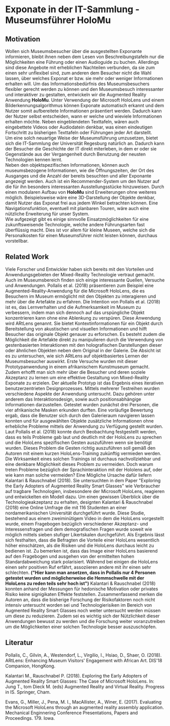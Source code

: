 # Exponate in der IT-Sammlung - Museumsführer HoloMu

## Motivation

Wollen sich Museumsbesucher über die ausgestellten Exponante informieren, bleibt ihnen neben dem Lesen von Beschreibungstafeln nur die Möglichkeiten eine Führung oder einen Audioguide zu buchen. Allerdings sind diese Angebote mit erheblichen Nachteilen verbunden, da sie zum einen sehr unflexibel sind, zum anderen dem Besucher nicht die Wahl lassen, über welches Exponat er bzw. sie mehr oder weniger Informationen erhalten will. Um das Informationsbedürfnis des Museumsbesuchers flexibler gerecht werden zu können und den Museumsbesuch interessanter und interaktiver zu gestalten, entwickeln wir die Augmented Reality Anwendung **HoloMu**. Unter Verwendung der Microsoft HoloLens und einem Bilderkennungsalgorithmus können Exponate automatisch erkannt und dem Nutzer somit aufbereitete Informationen präsentiert werden. Dadurch kann der Nutzer selbst entscheiden, wann er welche und wieviele Informationen erhalten möchte. Neben eingeblendeten Texttafeln, wären auch eingebettete Videos oder Audiodatein denkbar, was einen eindeutigen Fortschritt zu bisherigen Texttafeln oder Führungen jeder Art darstellt.  
Um eine solch neuartige Weise der Museumsführung umzusetzen, bietet sich die IT-Sammlung der Universität Regesburg natürlich an. Dadurch kann der Besucher die Geschichte der IT direkt miterleben, in dem er oder sie Gegenstände aus der Vergangenheit durch Benutzung der neusten Technologien kennen lernt.  
Neben den objektspezifischen Informationen, können auch museumsbezogene Informationen, wie die Öffnungszeiten, der Ort des Ausganges und die Anzahl der bereits besuchten und aller Exponante angezeigt werden. Auch ist ein Recommender-System um den Nutzer auf die für ihn besonders interessanten Ausstellungsstücke hinzuweisen. Durch einen modularen Aufbau von **HoloMu** sind Erweiterungen ohne weiteres möglich. Beispielsweise wäre eine 3D-Darstellung der Objekte denkbar, damit Nutzer das Exponat frei aus jedem Winkel betrachten können. Eine Navigationsfunktion, eventuell mit planbaren Touren, wäre auch eine nützliche Erweiterung für unser System.  
Wie aufgezeigt gibt es einige sinnvolle Einsatzmöglichkeiten für eine zukunftsweisende Technologie, welche andere Führungsarten fast überflüssig macht. Dies ist vor allem für kleine Museen, welche sich die Personalkosten für einen Museumsführer nicht leisten können, durchaus vorstellbar.


## Related Work
Viele Forscher und Entwickler haben sich bereits mit den Vorteilen und Anwendungsgebieten der Mixed-Reality Technologie vertraut gemacht. Auch im Museumsbereich finden sich einige interessante Quellen, Versuche und Anwendungen. Pollalis et al. (2018) präsentieren zum Beispiel eine Augmented-Reality-Anwendung für die Microsoft HoloLens, die es Besuchern im Museum ermöglicht mit den Objekten zu interagieren und mehr über die Artefakte zu erfahren. Die Intention von Pollalis et al. (2018) ist es, das Lernverhalten und die Aufmerksamkeit im Museum zu verbessern, indem man sich dennoch auf das urspüngliche Objekt konzentrieren kann ohne eine Ablenkung zu verspüren. Diese Anwendung wird ARtLens genannt. Sie bietet Kontextinformationen für ein Objekt durch Bereitstellung von akustischen und visuellen Informationen und hilft Besucher das originale Objekt genauer zu erforschen. Es besteht zudem die Möglichkeit die Artefakte direkt zu manipulieren durch die Verwendung von gestenbasierten Interaktionen mit den holografischen Darstellungen dieser oder ähnlichen Objekten neben dem Original in der Galerie. Die Absicht ist es zu untersuchen, wie sich ARtLens auf objektbasiertes Lernen der Museumsbesucher auswirkt. Erste Versuche wurden mit dieser Prototypanwendung in einem afrikanischem Kunstmuseum gemacht. Zudem erhofft man sich mehr über die Besucher und deren soziele Akzeptanz zu lernen um eine effektive Gestaltung von Mixed-Reality Exponate zu erzielen. Der aktuelle Prototyp ist das Ergebnis eines iterativen benutzerzentrieten Designprozesses. Mittels mehrerer Testreihen wurden verschiedene Aspekte der Anwendung untersucht. Dazu gehören unter anderem das Interaktionsdesign, sowie auch positionsabhängige Informationen darzustellen. Getestet wurden zunächst drei Personen, die vier afrikanische Masken erkunden durften. Eine vorläufige Bewertung ergab, dass die Benutzer sich durch den Galerieraum navigieren lassen konnten und für ausgewählten Objekte zusätzliche Informationen ohne erhebliche Probleme mittels der Anwendung zu Verfügung gestellt wurden. Laut Pollalis et al. (2018) konnte durch Beobachtung festgestellt werden, dass es teils Probleme gab laut und deutlich mit der HoloLens zu sprechen und die HoloLens spezifischen Gesten auszuführen wenn sie benötigt wurden. Dieses Problem die Gesten richtig auszuführen soll gemäß den Autoren mit einem kurzen HoloLens-Training zukünftig vermieden werden. Die Wirksamkeit eines solchen Trainings ist durchaus nachvollziehbar und eine denkbare Möglichkeit dieses Problem zu vermeiden.
Doch warum treten Probleme bezüglich der Sprachinteraktion mit der Hololens auf, oder wie kann man solche vermeiden?
Eine Mögliche Ursache dafür liefern Kalantari & Rauschnabel (2018). Sie untersuchten in dem Paper "Exploring the Early Adopters of Augmented Reality Smart Glasses" wie Verbraucher auf tragbare Technologien, insbesondere der Microsoft HoloLens, reagieren und entwickelten ein Modell dazu. Um einen gewissen Überblick über die Technologieakzeptanz zu erhalten, designten Kalantari & Rauschnabel (2018) eine Online Umfrage die mit 116 Studenten an einer nordamerikanischen Universität durchgeführt wurde. Diese Studie, bestehend aus einem zweiminütigem Video in dem die HoloLens vorgestellt wurde, einem Fragebogen bezüglich verschiedener Akzeptanz- und Interessensfragen und dem demografischen Fragen wurde soweit wie möglich mittels sieben stufiger Likertskalen durchgeführt. Als Ergebnis lässt sich festhalten, dass die Befragten die Vorteile einer HoloLens wesentlich höher einschätzen, als die Risiken und die HoloLens durchaus leicht zu bedienen ist. Zu bemerken ist, dass das Image einer HoloLens basierend auf den Fragebogen und ausgehen von der ermittelten hohen Standardabweichung stark polarisiert. Während bei einigen die HoloLens einen sehr positiven Ruf erfährt, assoziieren andere mit ihr einen sehr schlechten. **("Hier kann man ansetzen, dass in Pollalis nur 4 Personen getestet wurden und möglicherweise die Hemmschwelle mit der HoloLens zu reden teils sehr hoch ist")** Kalantari & Rauschnabel (2018) konnten anhand der Messungen für hedonische Motivation oder privates Risiko keine signigikaten Effekte feststellen. Zusammenfassend merken die Autoren an, dass die bisherige Forschung der Risikofaktoren noch nicht intensiv untersucht worden sei und Technologierisiken im Bereich von Augmented Reality Smart Glasses noch weiter untersucht werden müssen um diese zu reduzieren. Zudem sei es wichtig sich der Nützlichkeit dieser Anwendungen bewusst zu werden und die Forschung weiter voranzutreiben um die Möglichkeiten einer solchen Technologie besser auszuschöpfen.


## Literatur
Pollalis, C., Gilvin, A., Westendorf, L., Virgilio, I., Hsiao, D., Shaer, O. (2018). ARtLens: Enhancing Museum Visitors' Engagement with African Art. DIS'18 Companion, HongKong.

Kalantari M., Rauschnabel P. (2018). Exploring the Early Adopters of Augmented Reality Smart Glasses: The Case of Microsoft HoloLens. In: Jung T., tom Dieck M. (eds) Augmented Reality and Virtual Reality. Progress in IS. Springer, Cham.

Evans, G., Miller, J., Pena, M. I., MacAllister, A., Winer, E. (2017). Evaluating the Microsoft HoloLens through an augmented reality assembly application. Mechanical Enginnering Conference Presentations, Papers and Proceedings. 179. Iowa.